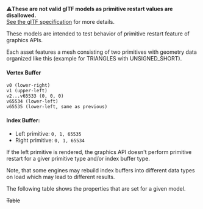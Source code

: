 :warning:<b>These are not valid glTF models as primitive restart values are disallowed.</b>  
[See the glTF specification](https://github.com/KhronosGroup/glTF/tree/master/specification/2.0#primitiveindices) for more details.  

These models are intended to test behavior of primitive restart feature of graphics APIs.  

Each asset features a mesh consisting of two primitives with geometry data organized like this (example for TRIANGLES with UNSIGNED_SHORT).  

#### Vertex Buffer
```
v0 (lower-right)
v1 (upper-left)
v2...v65533 (0, 0, 0)
v65534 (lower-left)
v65535 (lower-left, same as previous)
```

#### Index Buffer: 
- Left primitive: `0, 1, 65535`
- Right primitive: `0, 1, 65534`

If the left primitive is rendered, the graphics API doesn't perform primitive restart for a giver primitive type and/or index buffer type.

Note, that some engines may rebuild index buffers into different data types on load which may lead to different results.

The following table shows the properties that are set for a given model.  

~~Table~~ 
